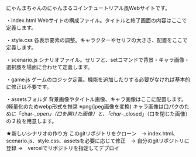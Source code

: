 にゃんまちゃんのにゃんまるコインチュートリアル風Webサイトです。

・index.html
Webサイトの構成ファイル。タイトルと終了画面の内容はここで定義します。

・style.css
各表示要素の調整。キャラクターやセリフの大きさ、配置をここで定義します。

・scenario.js
シナリオファイル。セリフと、setコマンドで背景・キャラ画像・選択肢を場面に合わせて定義します。

・game.js
ゲームのロジック定義。機能を追加したりする必要がなければ基本的に修正は不要です。

・assetsフォルダ
背景画像やタイトル画像、キャラ画像はここに配置します。(軽量化のためwebp形式を推奨 ※png/jpeg画像を変換)
キャラ画像は口パクのために「char-*_open」（口を開けた画像）と、「char-*_closed」（口を閉じた画像）の２枚を用意します。

★新しいシナリオの作り方
このgitリポジトリをクローン　→ index.html、scenario.js、style.css、assetsを必要に応じて修正　→ 自分のgitリポジトリに登録 →　vercelでリポジトリを指定してデプロイ
